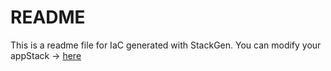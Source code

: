 # README
This is a readme file for IaC generated with StackGen.
You can modify your appStack -> [here](http://main.dev.stackgen.com/appstacks/46818af1-68e8-4556-bbfe-33e5d66b5e25)
